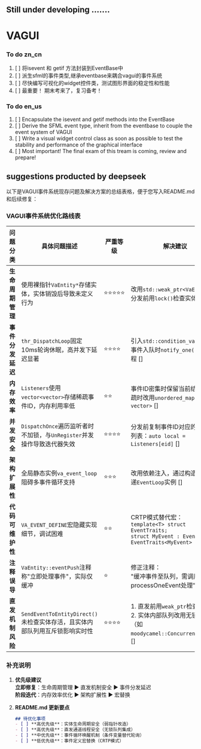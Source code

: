 ## Still under developing .......

#  VAGUI

### To do zn_cn
1. [ ] 将isevent 和 getif 方法封装到EventBase中
2. [ ] 派生sfml的事件类型,继承eventbase来耦合vagui的事件系统
3. [ ] 尽快编写可视化的widget控件类，测试图形界面的稳定性和性能
4. [ ] 最重要！ 期末考来了，复习备考！


### To do en_us
1. [ ] Encapsulate the isevent and getif methods into the EventBase
2. [ ] Derive the SFML event type, inherit from the eventbase to couple the event system of VAGUI
3. [ ] Write a visual widget control class as soon as possible to test the stability and performance of the graphical interface
4. [ ] Most important! The final exam of this tream is coming, review and prepare!

## suggestions producted by deepseek
以下是VAGUI事件系统现存问题及解决方案的总结表格，便于您写入README.md和后续修复：

### VAGUI事件系统优化路线表
| **问题分类**       | **具体问题描述**                                                                 | **严重等级** | **解决建议**                                                                                                | **实现难度** | **GitHub提交建议**                     |
|--------------------|----------------------------------------------------------------------------------|--------------|------------------------------------------------------------------------------------------------------------|--------------|-----------------------------------------|
| **生命周期管理**   | 使用裸指针`VaEntity*`存储实体，实体销毁后导致未定义行为                                          | ⭐⭐⭐⭐⭐        | 改用`std::weak_ptr<VaEntity>`，分发前用`lock()`检查实体存活 []                      | 中等         | `VaEventLoop.hpp/cpp` 重构监听者存储结构 |
| **事件分发延迟**   | `thr_DispatchLoop`固定10ms轮询休眠，高并发下延迟显著                                           | ⭐⭐⭐⭐         | 引入`std::condition_variable`，事件入队时`notify_one()`唤醒线程 []                  | 简单         | `VaEventLoop.cpp` 线程调度逻辑           |
| **内存效率**       | `Listeners`使用`vector<vector>`存储稀疏事件ID，内存利用率低                                    | ⭐⭐           | 事件ID密集时保留当前结构；稀疏时改用`unordered_map<size_t, vector>` []                         | 低           | `VaEventLoop.hpp` 数据结构优化           |
| **并发安全**       | `DispatchOnce`遍历监听者时不加锁，与`UnRegister`并发操作导致迭代器失效                          | ⭐⭐⭐⭐         | 分发前复制事件ID对应的监听者列表：`auto local = Listeners[eid]` []                               | 中等         | `VaEventLoop.cpp` 分发逻辑重构           |
| **架构扩展性**     | 全局静态实例`va_event_loop`阻碍多事件循环支持                                                | ⭐⭐⭐          | 改用依赖注入，通过构造函数传递`EventLoop`实例 []                                              | 中等         | 新增`VaContext`类管理事件循环实例       |
| **代码可维护性**   | `VA_EVENT_DEFINE`宏隐藏实现细节，调试困难                                                    | ⭐⭐           | CRTP模式替代宏：<br>`template<T> struct EventTraits;`<br>`struct MyEvent : EventBase, EventTraits<MyEvent>` | 高           | `VaEvent.hpp` 事件定义机制重构           |
| **注释误导**       | `VaEntity::eventPush`注释称"立即处理事件"，实际仅缓冲                                         | ⭐            | 修正注释：<br>"缓冲事件至队列，需调用processOneEvent处理"                                                  | 低           | `VaEntity.hpp` 文档更新                 |
| **直发机制风险**   | `SendEventToEntityDirect()`未检查实体存活，且实体内部队列用互斥锁影响实时性                    | ⭐⭐⭐⭐         | 1. 直发前用`weak_ptr`检查实体<br>2. 实体内部队列改用无锁结构（如`moodycamel::ConcurrentQueue`） [] | 高           | `VaEntity.hpp/cpp` 队列与直发逻辑优化   |

### 补充说明
1. **优先级建议**  
   **立即修复**：生命周期管理 ▶ 直发机制安全 ▶ 事件分发延迟  
   **阶段迭代**：内存效率优化 ▶ 架构扩展性 ▶ 宏替换
   
3. **README.md 更新要点**  
   ```markdown
   ## 待优化事项
   - [ ] **高优先级**：实体生命周期安全（弱指针改造）  
   - [ ] **高优先级**：直发通道线程安全（无锁队列集成）  
   - [ ] **中优先级**：事件循环唤醒机制（条件变量替代轮询）  
   - [ ] **低优先级**：事件定义宏替换（CRTP模式）
   ```
